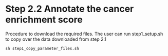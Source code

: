 # Step 2.2 Annotate the cancer enrichment score
Procedure to download the required files.
The user can run step1_setup.sh to copy over the data downloaded from step 2.1
```
sh step1_copy_parameter_files.sh

```
